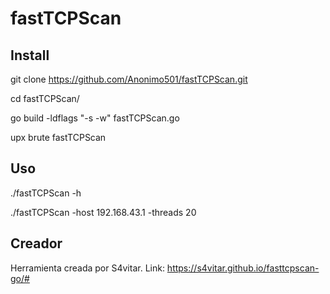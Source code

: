 # fastTCPScan

## Install

git clone https://github.com/Anonimo501/fastTCPScan.git

cd fastTCPScan/

go build -ldflags "-s -w" fastTCPScan.go

upx brute fastTCPScan

## Uso

./fastTCPScan -h

./fastTCPScan -host 192.168.43.1 -threads 20


## Creador

Herramienta creada por S4vitar.
Link: https://s4vitar.github.io/fasttcpscan-go/#
